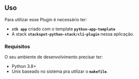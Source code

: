 
## **Uso**
Para utilizar esse Plugin é necessário ter:
- **`stk app`** criado com o template **`python-app-template`** 
- A stack **`stackspot-python-stack/cli-plugin`** nessa aplicação. 

### **Requisitos**
O seu ambiente de desenvolvimento precisar ter:
- Python 3.8+
- Unix baseado no sistema pra utilizar o **`makefile`**.